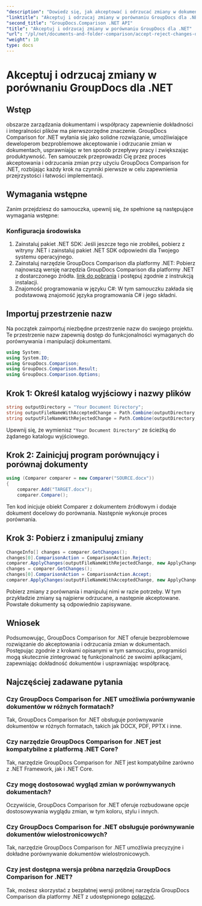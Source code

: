 ```yaml
---
"description": "Dowiedz się, jak akceptować i odrzucać zmiany w dokumentach, korzystając z narzędzia GroupDocs Comparison for .NET. Usprawnij przepływy pracy nad dokumentami bez wysiłku."
"linktitle": "Akceptuj i odrzucaj zmiany w porównaniu GroupDocs dla .NET"
"second_title": "GroupDocs.Comparison .NET API"
"title": "Akceptuj i odrzucaj zmiany w porównaniu GroupDocs dla .NET"
"url": "/pl/net/documents-and-folder-comparison/accept-reject-changes-dotnet/"
"weight": 10
type: docs
---
```

# Akceptuj i odrzucaj zmiany w porównaniu GroupDocs dla .NET

## Wstęp
obszarze zarządzania dokumentami i współpracy zapewnienie dokładności i integralności plików ma pierwszorzędne znaczenie. GroupDocs Comparison for .NET wyłania się jako solidne rozwiązanie, umożliwiające deweloperom bezproblemowe akceptowanie i odrzucanie zmian w dokumentach, usprawniając w ten sposób przepływy pracy i zwiększając produktywność. Ten samouczek przeprowadzi Cię przez proces akceptowania i odrzucania zmian przy użyciu GroupDocs Comparison for .NET, rozbijając każdy krok na czynniki pierwsze w celu zapewnienia przejrzystości i łatwości implementacji.
## Wymagania wstępne
Zanim przejdziesz do samouczka, upewnij się, że spełnione są następujące wymagania wstępne:
### Konfiguracja środowiska
1. Zainstaluj pakiet .NET SDK: Jeśli jeszcze tego nie zrobiłeś, pobierz z witryny .NET i zainstaluj pakiet .NET SDK odpowiedni dla Twojego systemu operacyjnego.
2. Zainstaluj narzędzie GroupDocs Comparison dla platformy .NET: Pobierz najnowszą wersję narzędzia GroupDocs Comparison dla platformy .NET z dostarczonego źródła. [link do pobrania](https://releases.groupdocs.com/comparison/net/) i postępuj zgodnie z instrukcją instalacji.
3. Znajomość programowania w języku C#: W tym samouczku zakłada się podstawową znajomość języka programowania C# i jego składni.

## Importuj przestrzenie nazw
Na początek zaimportuj niezbędne przestrzenie nazw do swojego projektu. Te przestrzenie nazw zapewnią dostęp do funkcjonalności wymaganych do porównywania i manipulacji dokumentami.

```csharp
using System;
using System.IO;
using GroupDocs.Comparison;
using GroupDocs.Comparison.Result;
using GroupDocs.Comparison.Options;
```
## Krok 1: Określ katalog wyjściowy i nazwy plików
```csharp
string outputDirectory = "Your Document Directory";
string outputFileNameWithAcceptedChange = Path.Combine(outputDirectory, "RESULT_WITH_ACCEPTED_CHANGE.docx");
string outputFileNameWithRejectedChange = Path.Combine(outputDirectory, "RESULT_WITH_REJECTED_CHANGE.docx");
```
Upewnij się, że wymienisz `"Your Document Directory"` ze ścieżką do żądanego katalogu wyjściowego.
## Krok 2: Zainicjuj program porównujący i porównaj dokumenty
```csharp
using (Comparer comparer = new Comparer("SOURCE.docx"))
{
    comparer.Add("TARGET.docx");
    comparer.Compare();
```
Ten kod inicjuje obiekt Comparer z dokumentem źródłowym i dodaje dokument docelowy do porównania. Następnie wykonuje proces porównania.
## Krok 3: Pobierz i zmanipuluj zmiany
```csharp
ChangeInfo[] changes = comparer.GetChanges();
changes[0].ComparisonAction = ComparisonAction.Reject;
comparer.ApplyChanges(outputFileNameWithRejectedChange, new ApplyChangeOptions { Changes = changes, SaveOriginalState = true });
changes = comparer.GetChanges();
changes[0].ComparisonAction = ComparisonAction.Accept;
comparer.ApplyChanges(outputFileNameWithAcceptedChange, new ApplyChangeOptions { Changes = changes });
```
Pobierz zmiany z porównania i manipuluj nimi w razie potrzeby. W tym przykładzie zmiany są najpierw odrzucane, a następnie akceptowane. Powstałe dokumenty są odpowiednio zapisywane.

## Wniosek
Podsumowując, GroupDocs Comparison for .NET oferuje bezproblemowe rozwiązanie do akceptowania i odrzucania zmian w dokumentach. Postępując zgodnie z krokami opisanymi w tym samouczku, programiści mogą skutecznie zintegrować tę funkcjonalność ze swoimi aplikacjami, zapewniając dokładność dokumentów i usprawniając współpracę.
## Najczęściej zadawane pytania
### Czy GroupDocs Comparison for .NET umożliwia porównywanie dokumentów w różnych formatach?
Tak, GroupDocs Comparison for .NET obsługuje porównywanie dokumentów w różnych formatach, takich jak DOCX, PDF, PPTX i inne.
### Czy narzędzie GroupDocs Comparison for .NET jest kompatybilne z platformą .NET Core?
Tak, narzędzie GroupDocs Comparison for .NET jest kompatybilne zarówno z .NET Framework, jak i .NET Core.
### Czy mogę dostosować wygląd zmian w porównywanych dokumentach?
Oczywiście, GroupDocs Comparison for .NET oferuje rozbudowane opcje dostosowywania wyglądu zmian, w tym koloru, stylu i innych.
### Czy GroupDocs Comparison for .NET obsługuje porównywanie dokumentów wielostronicowych?
Tak, narzędzie GroupDocs Comparison for .NET umożliwia precyzyjne i dokładne porównywanie dokumentów wielostronicowych.
### Czy jest dostępna wersja próbna narzędzia GroupDocs Comparison for .NET?
Tak, możesz skorzystać z bezpłatnej wersji próbnej narzędzia GroupDocs Comparison dla platformy .NET z udostępnionego [połączyć](https://releases.groupdocs.com/).